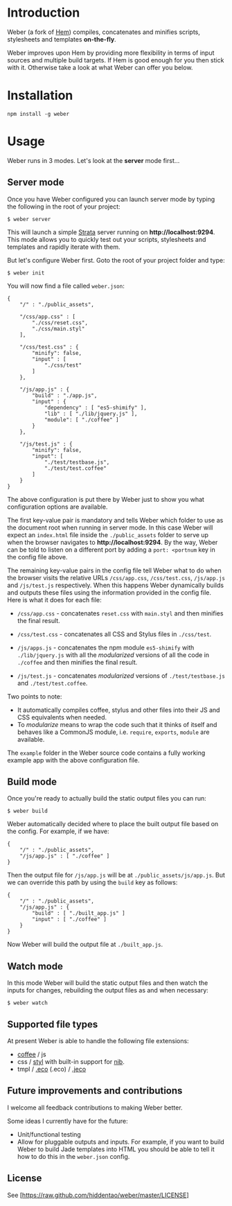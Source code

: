 # Introduction

Weber (a fork of [Hem](https://github.com/maccman/hem)) compiles, concatenates and minifies scripts, stylesheets and templates **on-the-fly**.

Weber improves upon Hem by providing more flexibility in terms of input sources and multiple build targets. If Hem
is good enough for you then stick with it. Otherwise take a look at what Weber can offer you below.

# Installation

    npm install -g weber

# Usage

Weber runs in 3 modes. Let's look at the **server** mode first...

## Server mode

Once you have Weber configured you can launch server mode by typing the following in the root of your project:

    $ weber server

This will launch a simple [Strata](http://stratajs.org/) server running on **http://localhost:9294**. 
This mode allows you to quickly test out your scripts, stylesheets and templates and rapidly iterate with them.

But let's configure Weber first. Goto the root of your project folder and type:

    $ weber init

You will now find a file called `weber.json`:

    {
        "/" : "./public_assets",

        "/css/app.css" : [
            "./css/reset.css",
            "./css/main.styl"
        ],

        "/css/test.css" : {
            "minify": false,
            "input" : [
                "./css/test"
            ]
        },

        "/js/app.js" : {
            "build" : "./app.js",
            "input" : {
                "dependency" : [ "es5-shimify" ],
                "lib" : [ "./lib/jquery.js" ],
                "module": [ "./coffee" ]
            }
        },

        "/js/test.js" : {
            "minify": false,
            "input": [
                "./test/testbase.js",
                "./test/test.coffee"
            ]
        }
    }

The above configuration is put there by Weber just to show you what configuration options are available.

The first key-value pair is mandatory and tells Weber which folder to use as the document root when running in server mode. In
this case Weber will expect an `index.html` file inside the `./public_assets` folder to serve up when the browser
navigates to **http://localhost:9294**. By the way, Weber can be told to listen on a different port by adding a
`port: <portnum` key in the config file above.

The remaining key-value pairs in the config file tell Weber what to do when the browser visits the relative URLs
`/css/app.css`, `/css/test.css`, `/js/app.js` and `/js/test.js` respectively. When this happens Weber dynamically
builds and outputs these files using the information provided in the config file. Here is what it does for each file:

*  `/css/app.css` - concatenates `reset.css` with `main.styl` and then minifies the final result.

*  `/css/test.css` - concatenates all CSS and Stylus files in `./css/test`.

*  `/js/apps.js` - concatenates the npm module `es5-shimify` with `./lib/jquery.js` with all the *modularized*
versions of all the code in `./coffee` and then minifies the final result.

*  `/js/test.js` - concatenates *modularized* versions of `./test/testbase.js` and `./test/test.coffee`.

Two points to note:

*  It automatically compiles coffee, stylus and other files into their JS and CSS equivalents when needed.
*  To *modularize* means to wrap the code such that it thinks of itself and behaves like a CommonJS module,
i.e. `require`, `exports`, `module` are available.

The `example` folder in the Weber source code contains a fully working example app with the above configuration file.

## Build mode

Once you're ready to actually build the static output files you can run:

    $ weber build

Weber automatically decided where to place the built output file based on the config. For example, if we have:

    {
        "/" : "./public_assets",
        "/js/app.js" : [ "./coffee" ]
    }

Then the output file for `/js/app.js` will be at `./public_assets/js/app.js`. But we can override this path by using
the `build` key as follows:

    {
        "/" : "./public_assets",
        "/js/app.js" : {
            "build" : [ "./built_app.js" ]
            "input" : [ "./coffee" ]
        }
    }

Now Weber will build the output file at `./built_app.js`.


## Watch mode

In this mode Weber will build the static output files and then watch the inputs for changes, rebuilding the output
files as and when necessary:

    $ weber watch


## Supported file types

At present Weber is able to handle the following file extensions:

*  [coffee](http://coffeescript.org/) / js
*  css / [styl](http://learnboost.github.com/stylus/) with built-in support for [nib](https://github.com/visionmedia/nib).
*  tmpl / [.eco](https://github.com/sstephenson/eco) (.eco) / [.jeco](http://spinejs.com/docs/views)


## Future improvements and contributions

I welcome all feedback contributions to making Weber better.

Some ideas I currently have for the future:

*  Unit/functional testing
*  Allow for pluggable outputs and inputs. For example, if you want to build Weber to build Jade templates into HTML
you should be able to tell it how to do this in the `weber.json` config.



## License

See [https://raw.github.com/hiddentao/weber/master/LICENSE]


